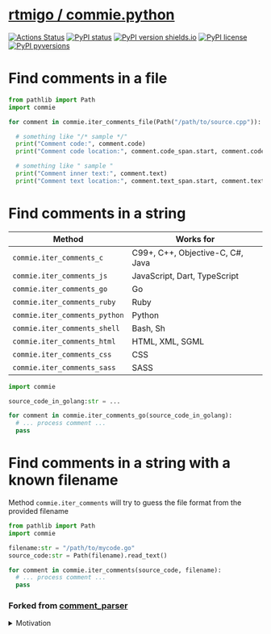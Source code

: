 # [rtmigo / commie.python](https://github.com/rtmigo/commie.python/)
[![Actions Status](https://github.com/rtmigo/commie.python/workflows/CI/badge.svg?branch=master)](https://github.com/rtmigo/commie.python/actions)
[![PyPI status](https://img.shields.io/pypi/status/commie.svg)](https://pypi.python.org/pypi/commie/)
[![PyPI version shields.io](https://img.shields.io/pypi/v/commie.svg)](https://pypi.python.org/pypi/commie/)
[![PyPI license](https://img.shields.io/pypi/l/commie.svg)](https://pypi.python.org/pypi/commie/)
[![PyPI pyversions](https://img.shields.io/pypi/pyversions/commie.svg)](https://pypi.python.org/pypi/commie/)

# Find comments in a file

```python
from pathlib import Path
import commie

for comment in commie.iter_comments_file(Path("/path/to/source.cpp")):

  # something like "/* sample */"
  print("Comment code:", comment.code)
  print("Comment code location:", comment.code_span.start, comment.code_span.end)

  # something like " sample " 
  print("Comment inner text:", comment.text)
  print("Comment text location:", comment.text_span.start, comment.text_span.end)

```

# Find comments in a string

| **Method** | **Works for** |
|--------------------|------------|
| `commie.iter_comments_c`| C99+, C++, Objective-C, C#, Java |
| `commie.iter_comments_js`| JavaScript, Dart, TypeScript |
| `commie.iter_comments_go`|Go|
| `commie.iter_comments_ruby` | Ruby |
| `commie.iter_comments_python` | Python |
| `commie.iter_comments_shell` | Bash, Sh |
| `commie.iter_comments_html` | HTML, XML, SGML |
| `commie.iter_comments_css` | CSS |
| `commie.iter_comments_sass` | SASS |

```python
import commie

source_code_in_golang:str = ...

for comment in commie.iter_comments_go(source_code_in_golang):
  # ... process comment ...
  pass
```

# Find comments in a string with a known filename

Method `commie.iter_comments` will try to guess the file format from the provided filename

```python
from pathlib import Path
import commie

filename:str = "/path/to/mycode.go"
source_code:str = Path(filename).read_text()

for comment in commie.iter_comments(source_code, filename):
  # ... process comment ...
  pass
```

### Forked from [comment_parser](https://github.com/jeanralphaviles/comment_parser)
<details>
  <summary markdown="span">Motivation</summary>
  
| **comment_parser** (in 2021) | **commie** |
|--------------------|------------|
|Returns only a line number|Returns positions where the comment starts and ends. Just like regular string search|
|Returns only the text of a comment|Respects markup as well, making it possible to remove or replace the entire comment|
|Depends on [python-magic](https://pypi.org/project/python-magic) requiring an optional installation of binaries|Does not have this dependency|

</details>

